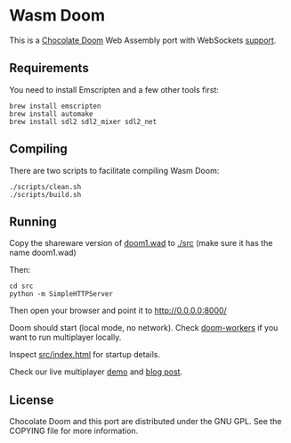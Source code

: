 # Wasm Doom

This is a [Chocolate Doom][1] Web Assembly port with WebSockets [support][4].

## Requirements

You need to install Emscripten and a few other tools first:

```
brew install emscripten
brew install automake
brew install sdl2 sdl2_mixer sdl2_net
```

## Compiling

There are two scripts to facilitate compiling Wasm Doom:

```
./scripts/clean.sh
./scripts/build.sh
```

## Running

Copy the shareware version of [doom1.wad][3] to [./src][9] (make sure it has the name doom1.wad)

Then:

```
cd src
python -m SimpleHTTPServer
```

Then open your browser and point it to http://0.0.0.0:8000/

Doom should start (local mode, no network). Check [doom-workers][8] if you want to run multiplayer locally.

Inspect [src/index.html][6] for startup details.

Check our live multiplayer [demo][5] and [blog post][7].

## License

Chocolate Doom and this port are distributed under the GNU GPL. See the COPYING file for more information.

[1]: https://github.com/chocolate-doom/chocolate-doom
[2]: https://emscripten.org/
[3]: https://doomwiki.org/wiki/DOOM1.WAD
[4]: src/net_websockets.c
[5]: https://silentspacemarine.com
[6]: src/index.html
[7]: https://blog.cloudflare.com/doom-multiplayer-workers
[8]: https://github.com/cloudflare/doom-workers
[9]: src
